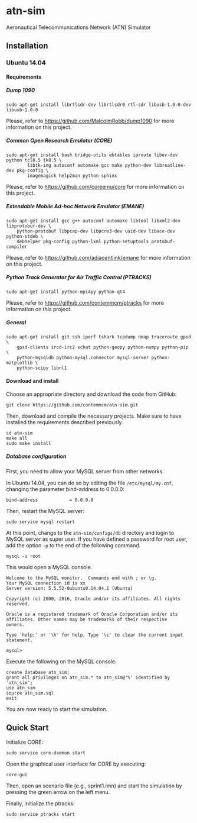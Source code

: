 # atn-sim
Aeronautical Telecommunications Network (ATN) Simulator

## Installation

### Ubuntu 14.04

#### Requirements

##### Dump 1090
```
sudo apt-get install librtlsdr-dev librtlsdr0 rtl-sdr libusb-1.0-0-dev libusb-1.0-0
```

Please, refer to https://github.com/MalcolmRobb/dump1090 for more information on this project.

##### Common Open Research Emulator (CORE)
```
sudo apt-get install bash bridge-utils ebtables iproute libev-dev python tcl8.5 tk8.5 \
        libtk-img autoconf automake gcc make python-dev libreadline-dev pkg-config \
        imagemagick help2man python-sphinx
```

Please, refer to https://github.com/coreemu/core for more information on this project.

##### Extendable Mobile Ad-hoc Network Emulator (EMANE)
```
sudo apt-get install gcc g++ autoconf automake libtool libxml2-dev libprotobuf-dev \
    python-protobuf libpcap-dev libpcre3-dev uuid-dev libace-dev python-stdeb \
    debhelper pkg-config python-lxml python-setuptools protobuf-compiler
```

Please, refer to https://github.com/adjacentlink/emane for more information on this project.

##### Python Track Generator for Air Traffic Control (PTRACKS)
```
sudo apt-get install python-mpi4py python-qt4
```

Please, refer to https://github.com/contemmcm/ptracks for more information on this project.
 
##### General 
```
sudo apt-get install git ssh iperf tshark tcpdump nmap traceroute gpsd \
    gpsd-clients ircd-irc2 xchat python-geopy python-numpy python-pip \
    python-mysqldb python-mysql.connector mysql-server python-matplotlib \
    python-scipy libnl1
```

#### Download and install

Choose an appropriate directory and download the code from GitHub:
 
```
git clone https://github.com/contemmcm/atn-sim.git
```

Then, download and compile the necessary projects. Make sure to have installed the requirements described previously.

```
cd atn-sim
make all
sudo make install
```

##### Database configuration

First, you need to allow your MySQL server from other networks.

In Ubuntu 14.04, you can do so by editing the file `/etc/mysql/my.cnf`, changing the parameter bind-address to 0.0.0.0:

```
bind-address            = 0.0.0.0
```

Then, restart the MySQL server:

```
sudo service mysql restart
```

At this point, change to the `atn-sim/configs/db` directory and login  to MySQL server as super user. If you have defined a password for root user, add the option `-p` to the end of the following command.
```
mysql -u root
```

This would open a MySQL console.

```
Welcome to the MySQL monitor.  Commands end with ; or \g.
Your MySQL connection id is xx
Server version: 5.5.52-0ubuntu0.14.04.1 (Ubuntu)

Copyright (c) 2000, 2016, Oracle and/or its affiliates. All rights reserved.

Oracle is a registered trademark of Oracle Corporation and/or its
affiliates. Other names may be trademarks of their respective
owners.

Type 'help;' or '\h' for help. Type '\c' to clear the current input statement.

mysql> 
```

Execute the following on the MySQL console:

```
create database atn_sim;
grant all privileges on atn_sim.* to atn_sim@'%' identified by 'atn_sim';
use atn_sim
source atn_sim.sql
exit
```

You are now ready to start the simulation.

## Quick Start

Initialize CORE:

```
sudo service core-daemon start
```

Open the graphical user interface for CORE by executing:

```
core-gui
```

Then, open an scenario file (e.g., sprint1.imn) and start the simulation by pressing the green arrow on the left menu.

Finally, initialize the ptracks:

```
sudo service ptracks start
```